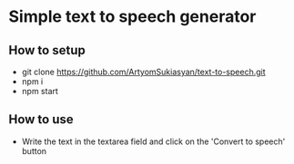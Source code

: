 # Simple text to speech generator

## How to setup
- git clone https://github.com/ArtyomSukiasyan/text-to-speech.git
- npm i
- npm start

## How to use
 - Write the text in the textarea field and click on the 'Convert to speech' button
